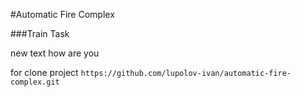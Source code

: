 #Automatic Fire Complex

###Train Task

new text 
how are you 


for clone project `https://github.com/lupolov-ivan/automatic-fire-complex.git`
